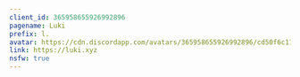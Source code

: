 ```yaml
---
client_id: 365958655926992896
pagename: Luki
prefix: l.
avatar: https://cdn.discordapp.com/avatars/365958655926992896/cd50f6c11a30a4e9f76f825d8c4512a9.png?size=2048
link: https://luki.xyz
nsfw: true
---
```

